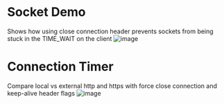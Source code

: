 # Socket Demo
Shows how using close connection header prevents sockets from being stuck in the TIME_WAIT on the client
![image](https://user-images.githubusercontent.com/117949398/204637418-7a212d30-6dd2-44bc-8270-49eee58e062f.png)


# Connection Timer

Compare local vs external http and https with force close connection and keep-alive header flags 
![image](https://user-images.githubusercontent.com/117949398/204843640-f7c0be38-05b3-4263-be5d-0f4294b94dec.png)

